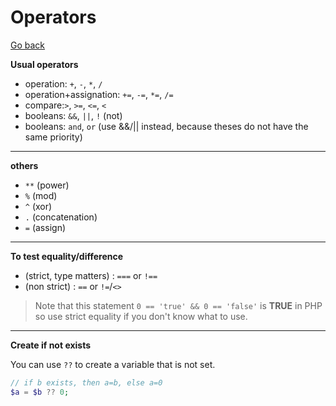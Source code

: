 # Operators

[Go back](..)

**Usual operators**

* operation: ``+``, ``-``, ``*``, ``/``
* operation+assignation: ``+=``, ``-=``, ``*=``, ``/=``
* compare:``>``, ``>=``, ``<=``, ``<``
* booleans: ``&&``, `||`, `!` (not)
* booleans: `and`, `or` (use &&/|| instead, because theses do not have the same priority)

<hr class="sr">

**others**

* ``**`` (power)
* ``%`` (mod)
* ``^`` (xor)
* ``.`` (concatenation)
* ``=`` (assign)

<hr class="sr">

**To test equality/difference**

* (strict, type matters) : ``===`` or `!==`
* (non strict) : ``==`` or `!=`/`<>`

> Note that this statement ``0 == 'true' && 0 == 'false'``
> is **TRUE** in PHP so use strict equality if you don't
> know what to use.

<hr class="sr">

**Create if not exists**

You can use ``??`` to create a variable that is not set.

```php
// if b exists, then a=b, else a=0
$a = $b ?? 0;
```
